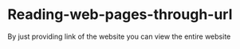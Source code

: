 # Reading-web-pages-through-url
By just providing link of the website you can view the entire website
